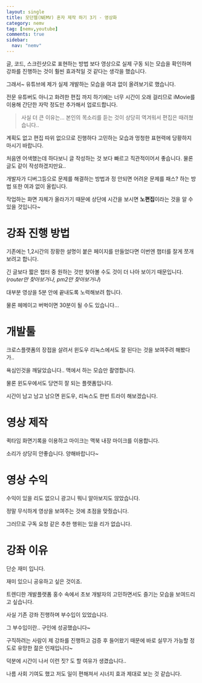 ```yaml
---
layout: single
title: 모던웹(NEMV) 혼자 제작 하기 3기 - 영상화
category: nemv
tag: [nemv,youtube]
comments: true
sidebar:
  nav: "nemv"
---
```


글, 코드, 스크린샷으로 표현하는 방법 보다 영상으로 실제 구동 되는 모습을 확인하며 강좌를 진행하는 것이 훨씬 효과적일 것 같다는 생각을 했습니다.

그래서~ 유튜브에 제가 실제 개발하는 모습을 여과 없이 올려보기로 했습니다.

전문 유튜버도 아니고 화려한 편집 까지 하기에는 너무 시간이 오래 걸리므로 iMovie를 이용해 간단한 자막 정도만 추가해서 업로드합니다.

> 사실 더 큰 이유는... 본인의 목소리를 듣는 것이 상당히 역겨워서 편집은 때려쳤습니다..

계획도 없고 편집 따위 없으므로 진행하다 고민하는 모습과 멍청한 표현력에 당황하지 마시기 바랍니다.

처음엔 어색했는데 하다보니 글 작성하는 것 보다 빠르고 직관적이어서 좋습니다. 물론 글도 같이 작성하겠지만요..

개발자가 디버그등으로 문제를 해결하는 방법과 정 안되면 어려운 문제를 패스? 하는 방법 또한 여과 없이 올립니다.

작업하는 화면 자체가 올라가기 때문에 상단에 시간을 보시면 **노편집**이라는 것을 알 수 있을 것입니다~

# 강좌 진행 방법

기존에는 1,2시간의 장황한 설명이 붙은 페이지를 만들었다면 이번엔 챕터를 잘게 쪼개 보려고 합니다.

긴 글보다 짧은 챕터 중 원하는 것만 찾아볼 수도 것이 더 나아 보이기 때문입니다.(_router만 찾아보거나, pm2만 찾아보거나_)

대부분 영상을 5분 안에 끝내도록 노력해보려 합니다.

물론 헤메이고 버벅이면 30분이 될 수도 있습니다...

# 개발툴

크로스플랫폼의 장접을 살려서 윈도우 리눅스에서도 잘 된다는 것을 보여주려 해봤다가..

욕심인것을 깨달았습니다.. 맥에서 하는 모습만 촬영합니다.

물론 윈도우에서도 당연히 잘 되는 플랫폼입니다. 

시간이 남고 남고 남으면 윈도우, 리눅스도 한번 트라이 해보겠습니다.

# 영상 제작

퀵타임 화면기록을 이용하고 마이크는 맥북 내장 마이크를 이용합니다.

소리가 상당히 안좋습니다. 양해바랍니다~

# 영상 수익

수익이 있을 리도 없으니 광고니 뭐니 알아보지도 않았습니다.

정말 무식하게 영상을 보여주는 것에 초점을 맞췄습니다.

그러므로 구독 요청 같은 추한 행위는 있을 리가 없습니다.

# 강좌 이유

단순 재미 입니다.

재미 있으니 공유하고 싶은 것이죠.

트렌디한 개발플랫폼 홍수 속에서 초보 개발자의 고민하면서도 즐기는 모습을 보여드리고 싶습니다. 
 
사실 기존 강좌 진행하며 부수입이 있었습니다.

그 부수입이란.. 구인에 성공했습니다~

구직하려는 사람이 제 강좌를 진행하고 검증 후 들어왔기 때문에 바로 실무가 가능할 정도로 유망한 젊은 인재입니다~

덕분에 시간이 나서 이런 짓? 도 할 여유가 생겼습니다..

나름 사회 기여도 했고 저도 일이 편해져서 시너지 효과 제대로 보는 것 같습니다. 
 